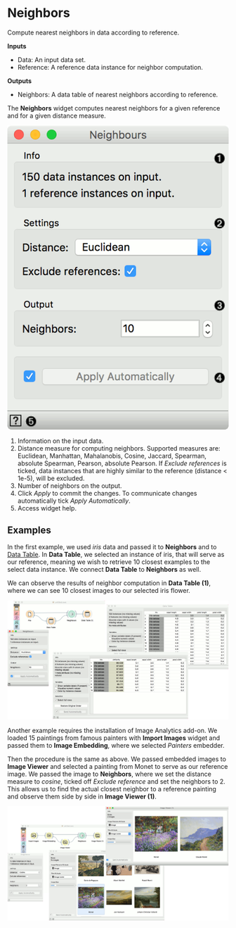 Neighbors
=========

Compute nearest neighbors in data according to reference.

**Inputs**

- Data: An input data set.
- Reference: A reference data instance for neighbor computation.

**Outputs**

- Neighbors: A data table of nearest neighbors according to reference.

The **Neighbors** widget computes nearest neighbors for a given reference and for a given distance measure.

![](images/Neighbors-stamped.png)

1. Information on the input data.
2. Distance measure for computing neighbors. Supported measures are: Euclidean, Manhattan, Mahalanobis, Cosine, Jaccard, Spearman, absolute Spearman, Pearson, absolute Pearson. If *Exclude references* is ticked, data instances that are highly similar to the reference (distance < 1e-5), will be excluded.
3. Number of neighbors on the output.
4. Click *Apply* to commit the changes. To communicate changes automatically tick *Apply Automatically*.
5. Access widget help.

Examples
--------

In the first example, we used *iris* data and passed it to **Neighbors** and to [Data Table](../data/datatable.md). In **Data Table**, we selected an instance of iris, that will serve as our reference, meaning we wish to retrieve 10 closest examples to the select data instance. We connect **Data Table** to **Neighbors** as well.

We can observe the results of neighbor computation in **Data Table (1)**, where we can see 10 closest images to our selected iris flower.

![](images/Neighbors-Example1.png)

Another example requires the installation of Image Analytics add-on. We loaded 15 paintings from famous painters with **Import Images** widget and passed them to **Image Embedding**, where we selected *Painters* embedder.

Then the procedure is the same as above. We passed embedded images to **Image Viewer** and selected a painting from Monet to serve as our reference image. We passed the image to **Neighbors**, where we set the distance measure to *cosine*, ticked off *Exclude reference* and set the neighbors to 2. This allows us to find the actual closest neighbor to a reference painting and observe them side by side in **Image Viewer (1)**.

![](images/Neighbors-Example2.png)
